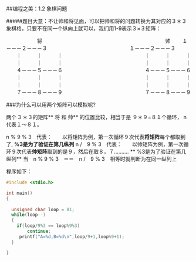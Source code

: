 ##编程之美：1.2 象棋问题

#####题目大意：不让帅和将见面，可以把帅和将的问题转换为其对应的３＊３象棋格，只要不在同一个纵向上就可以，我们用1-9表示３×３矩阵：

　　　　　　将　　　　　　　　　　　　　　　　　　　　　　　　帅
　　１－－－２－－－３　　　　　　　　　　　　　　　　１－－－２－－－３
　　｜　　　｜　　　｜　　　　　　　　　　　　　　　　｜　　　｜　　　｜
　　｜　　　｜　　　｜　　　　　　　　　　　　　　　　｜　　　｜　　　｜
　　４－－－５－－－６　　　　　　　　　　　　　　　　４－－－５－－－６
　　｜　　　｜　　　｜　　　　　　　　　　　　　　　　｜　　　｜　　　｜
　　｜　　　｜　　　｜　　　　　　　　　　　　　　　　｜　　　｜　　　｜
　　７－－－８－－－９　　　　　　　　　　　　　　　　７－－－８－－－９

###为什么可以用两个矩阵可以模拟呢?

两个 3 ＊３的矩阵** 将 和 帅** 的位置比较，相当于是 ９＊９=８１个循环， n 代表１～８１。

n % 9 % 3　代表：　　以将矩阵为例，第一次循环９次代表**将矩阵**每个都取到了, **%3是为了验证在第几纵列**
n  /　9 % 3　代表：　　以帅矩阵为例，第一次循环９次代表**帅矩阵**取到的是９，然后在取８，７..........  ** %3是为了验证在第几纵列**
当　n % 9 % 3　＝＝　n  /　9 % 3　相等时就判断为在同一纵列上


程序如下：
```c
#include <stdio.h>

int main()
{
  
  unsigned char loop = 81;
  while(loop--)
  {	
	if(loop/9%3 == loop%9%3)
		continue;
     printf("A=%d,B=%d\n",loop/9+1,loop%9+1);
  }

}
```





